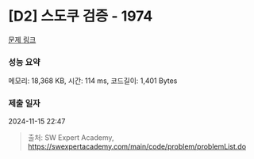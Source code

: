 # [D2] 스도쿠 검증 - 1974 

[문제 링크](https://swexpertacademy.com/main/code/problem/problemDetail.do?contestProbId=AV5Psz16AYEDFAUq) 

### 성능 요약

메모리: 18,368 KB, 시간: 114 ms, 코드길이: 1,401 Bytes

### 제출 일자

2024-11-15 22:47



> 출처: SW Expert Academy, https://swexpertacademy.com/main/code/problem/problemList.do